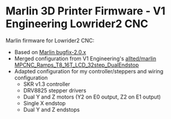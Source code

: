 # Marlin 3D Printer Firmware - V1 Engineering Lowrider2 CNC
Marlin firmware for Lowrider2 CNC:
- Based on [Marlin bugfix-2.0.x](https://github.com/MarlinFirmware/Marlin/blob/bugfix-2.0.x/)
- Merged configuration from V1 Engineering's [allted/marlin](https://github.com/Allted/Marlin) [MPCNC_Ramps_T8_16T_LCD_32step_DualEndstop](https://github.com/Allted/Marlin/archive/MPCNC_Ramps_T8_16T_LCD_32step_DualEndstop.zip)
- Adapted configuration for my controller/steppers and wiring configuration
  - SKR v1.3 controller
  - DRV8825 stepper drivers
  - Dual Y and Z motors (Y2 on E0 output, Z2 on E1 output)
  - Single X endstop
  - Dual Y and Z endstops
 
